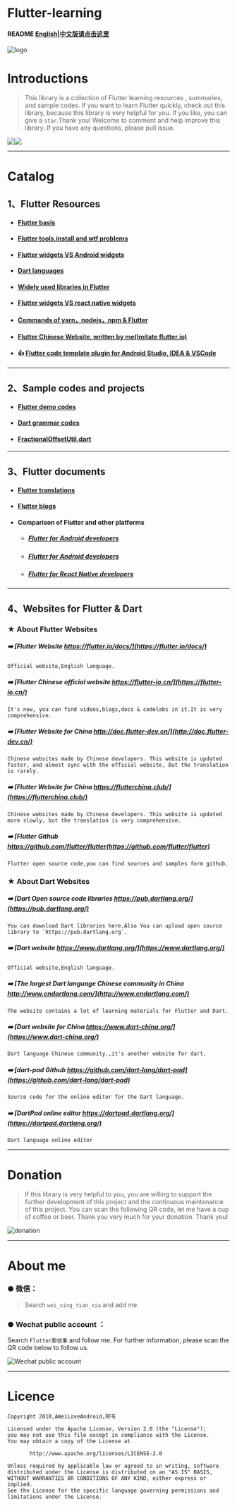 # Flutter-learning

#### README    [English](https://github.com/AweiLoveAndroid/Flutter-learning/blob/master/README.md)|[中文版请点击这里](https://github.com/AweiLoveAndroid/Flutter-learning/blob/master/README-CN.md)


![logo](https://github.com/AweiLoveAndroid/Flutter-learning/blob/master/pics/logo.png?raw=true)


# Introductions

> This library is a collection of Flutter learning resources , summaries, and  sample codes. If you want to learn Flutter quickly, check out this library, because this library is very helpful for you. If you like, you can give a `star`.Thank you! Welcome to comment and help improve this library. If you have any questions, please pull issue.

![](https://img.shields.io/badge/platform-android-lightgreen.svg)![](https://img.shields.io/badge/platform-ios-lightgreen.svg)

----

# Catalog

## 1、Flutter Resources

* #### [Flutter basis](https://www.jianshu.com/p/2c9867e737a1)

* #### [Flutter tools,install and wtf problems](https://github.com/AweiLoveAndroid/Flutter-learning/blob/master/readme/Flutter%E4%BB%8E%E9%85%8D%E7%BD%AE%E5%AE%89%E8%A3%85%E5%88%B0%E5%A1%AB%E5%9D%91%E6%8C%87%E5%8D%97%E8%AF%A6%E8%A7%A3.md)

* #### [Flutter widgets VS Android widgets](https://github.com/AweiLoveAndroid/Flutter-learning/blob/master/readme/Flutter%E5%92%8C%E5%8E%9F%E7%94%9FAndroid%E6%8E%A7%E4%BB%B6%E5%AF%B9%E6%AF%94.md)

* #### [Dart languages](https://github.com/AweiLoveAndroid/Flutter-learning/blob/master/readme/Dart%E8%AF%AD%E6%B3%95.md)

* #### [Widely used libraries in Flutter](https://github.com/AweiLoveAndroid/Flutter-learning/blob/master/readme/Flutter%E7%9A%84%E9%9C%80%E8%A6%81%E4%B8%8E%E5%8E%9F%E7%94%9F%E4%BA%A4%E4%BA%92%E7%9A%84%E4%B8%80%E4%BA%9B%E5%B8%B8%E7%94%A8%E5%BA%93.md)

* #### [Flutter widgets VS react native widgets](https://github.com/AweiLoveAndroid/Flutter-learning/blob/master/readme/Flutter%E5%92%8Creact%20native%E7%9A%84%E5%AF%B9%E6%AF%94.md)

* #### [Commands of yarn，nodejs，npm & Flutter](https://github.com/AweiLoveAndroid/Flutter-learning/blob/master/readme/yarn%EF%BC%8Cnodejs%EF%BC%8Cnpm%EF%BC%8CFlutter%E6%9C%89%E5%85%B3%E5%91%BD%E4%BB%A4.md)

* #### [Flutter Chinese Website, written by me(Imitate flutter.io)](https://github.com/AweiLoveAndroid/FlutterWebsiteCN_Mine)

* #### :+1: [Flutter code template plugin for Android Studio, IDEA & VSCode](https://github.com/AweiLoveAndroid/Flutter-learning/tree/master/code_plugins)

----

## 2、Sample codes and projects

* #### [Flutter demo codes](https://github.com/AweiLoveAndroid/Flutter-learning/tree/master/projects/flutter-demo)


* #### [Dart grammar codes](https://github.com/AweiLoveAndroid/Flutter-learning/tree/master/projects/dart_demo/test)

* #### [FractionalOffsetUtil.dart](https://github.com/AweiLoveAndroid/Flutter-learning/blob/master/projects/flutter-demo/util/FractionalOffsetUtil.dart)

----

## 3、Flutter documents

* #### [Flutter translations](https://github.com/AweiLoveAndroid/Flutter-learning/blob/master/flutter-learning-doc-resources/Flutter%E7%9B%B8%E5%85%B3%E8%AF%91%E6%96%87.md)

* #### [Flutter blogs](https://github.com/AweiLoveAndroid/Flutter-learning/blob/master/flutter-learning-doc-resources/Flutter%E6%9C%89%E5%85%B3%E5%8D%9A%E5%AE%A2%E8%AE%B2%E8%A7%A3.md)

* #### Comparison of Flutter and other platforms

  * ##### [Flutter for Android developers](https://github.com/AweiLoveAndroid/Flutter-learning/blob/master/flutter-learning-doc-resources/%E5%AE%98%E6%96%B9%E6%96%87%E6%A1%A3%E8%AF%91%E6%96%87/Android%E5%BC%80%E5%8F%91%E8%80%85%E5%8F%82%E8%80%83.md)
  
  * ##### [Flutter for Android developers]()
  
  * ##### [Flutter for React Native developers]()

----

## 4、Websites for Flutter & Dart

###  ★   About Flutter Websites

##### :arrow_right: [Flutter Website     https://flutter.io/docs/](https://flutter.io/docs/)   
    Official website,English language.

##### :arrow_right: [Flutter Chinese official website      https://flutter-io.cn/](https://flutter-io.cn/)  
    It's new, you can find videos,blogs,docs & codelabs in it.It is very comprehensive.

##### :arrow_right: [Flutter Website for China     http://doc.flutter-dev.cn/](http://doc.flutter-dev.cn/) 
    Chinese websites made by Chinese developers. This website is updated faster, and almost sync with the official website, But the translation is rarely.

##### :arrow_right: [Flutter Website for China     https://flutterchina.club/](https://flutterchina.club/)  
    Chinese websites made by Chinese developers. This website is updated more slowly, but the translation is very comprehensive.


##### :arrow_right: [Flutter Github    https://github.com/flutter/flutter(https://github.com/flutter/flutter)
    Flutter open source code,you can find sources and samples form github.

###  ★   About Dart Websites

##### :arrow_right: [Dart Open source code libraries     https://pub.dartlang.org/](https://pub.dartlang.org/)    
    You can download Dart libraries here.Also You can upload open source library to `https://pub.dartlang.org`.

##### :arrow_right: [Dart website     https://www.dartlang.org/](https://www.dartlang.org/)  
    Official website,English language.

##### :arrow_right: [The largest Dart language Chinese community in China       http://www.cndartlang.com/](http://www.cndartlang.com/)   
    The website contains a lot of learning materials for Flutter and Dart.

##### :arrow_right: [Dart website for China     https://www.dart-china.org/](https://www.dart-china.org/)    
    Dart language Chinese community.,it's another website for dart.

##### :arrow_right: [dart-pad Github     https://github.com/dart-lang/dart-pad](https://github.com/dart-lang/dart-pad)    
    Source code for the online editor for the Dart language.

##### :arrow_right: [DartPad online editor     https://dartpad.dartlang.org/](https://dartpad.dartlang.org/)    
    Dart language online editor

----

# Donation

> If this library is very helpful to you, you are willing to support the further development of this project and the continuous maintenance of this project. You can scan the following QR code, let me have a cup of coffee or beer. Thank you very much for your donation. Thank you!

![donation](https://github.com/AweiLoveAndroid/Flutter-learning/blob/master/pics/donation.png?raw=true)

----

# About me

###  ●  微信：

> Search `wei_xing_tian_xia` and add me.

###  ●  Wechat public account ：

Search `Flutter那些事` and follow me. For further information, please scan the QR code below to follow us.

![Wechat public account](https://github.com/AweiLoveAndroid/Flutter-learning/blob/master/pics/%E5%85%AC%E4%BC%97%E5%8F%B7%E4%BA%8C%E7%BB%B4%E7%A0%81.jpg?raw=true)

----

# Licence

```
Copyright 2018,AWeiLoveAndroid,阿韦

Licensed under the Apache License, Version 2.0 (the "License");
you may not use this file except in compliance with the License.
You may obtain a copy of the License at

       http://www.apache.org/licenses/LICENSE-2.0

Unless required by applicable law or agreed to in writing, software
distributed under the License is distributed on an "AS IS" BASIS,
WITHOUT WARRANTIES OR CONDITIONS OF ANY KIND, either express or implied.
See the License for the specific language governing permissions and
limitations under the License.
```
